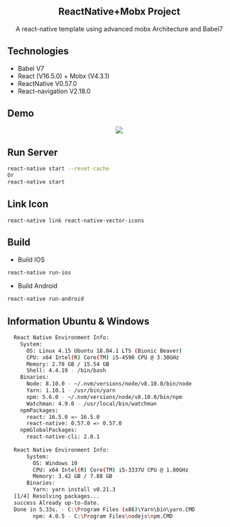<h2 align="center">ReactNative+Mobx Project</h2>
<p align="center">A react-native template using advanced mobx Architecture and Babel7</p>

## Technologies

- Babel V7
- React (V16.5.0) + Mobx (V4.3.1)
- ReactNative V0.57.0
- React-navigation V2.18.0

## Demo
<div align="center">
<img src="https://im.ezgif.com/tmp/ezgif-1-4baecba64d81.gif" />
</div>

## Run Server
```bash
react-native start --reset-cache
Or
react-native start
```

## Link Icon
```
react-native link react-native-vector-icons
```

## Build
- Build IOS

```bash
react-native run-ios
```

- Build Android

```bash
react-native run-android
```

## Information Ubuntu & Windows

```bash
  React Native Environment Info:
    System:
      OS: Linux 4.15 Ubuntu 18.04.1 LTS (Bionic Beaver)
      CPU: x64 Intel(R) Core(TM) i5-4590 CPU @ 3.30GHz
      Memory: 2.78 GB / 15.54 GB
      Shell: 4.4.19 - /bin/bash
    Binaries:
      Node: 8.10.0 - ~/.nvm/versions/node/v8.10.0/bin/node
      Yarn: 1.10.1 - /usr/bin/yarn
      npm: 5.6.0 - ~/.nvm/versions/node/v8.10.0/bin/npm
      Watchman: 4.9.0 - /usr/local/bin/watchman
    npmPackages:
      react: 16.5.0 => 16.5.0 
      react-native: 0.57.0 => 0.57.0 
    npmGlobalPackages:
      react-native-cli: 2.0.1
      
  React Native Environment Info:
      System:
        OS: Windows 10
        CPU: x64 Intel(R) Core(TM) i5-3337U CPU @ 1.80GHz
        Memory: 3.42 GB / 7.88 GB
      Binaries:
        Yarn: yarn install v0.21.3
  [1/4] Resolving packages...
  success Already up-to-date.
  Done in 5.33s. - C:\Program Files (x86)\Yarn\bin\yarn.CMD
        npm: 4.0.5 - C:\Program Files\nodejs\npm.CMD
```